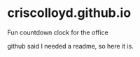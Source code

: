# criscolloyd.github.io
Fun countdown clock for the office

github said I needed a readme, so here it is.
